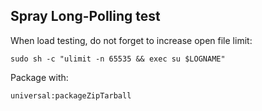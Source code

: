 ## Spray Long-Polling test

When load testing, do not forget to increase open file limit:

    sudo sh -c "ulimit -n 65535 && exec su $LOGNAME"

Package with:

    universal:packageZipTarball
